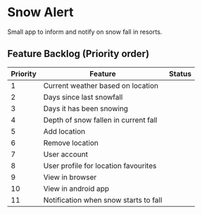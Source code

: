 # Snow Alert
Small app to inform and notify on snow fall in resorts.

## Feature Backlog (Priority order)
| Priority | Feature                                  | Status |
|----------|------------------------------------------|--------|
| 1        | Current weather based on location        |        |
| 2        | Days since last snowfall                 |        |
| 3        | Days it has been snowing                 |        |
| 4        | Depth of snow fallen in current fall     |        |
| 5        | Add location                             |        |
| 6        | Remove location                          |        |
| 7        | User account                             |        |
| 8        | User profile for location favourites     |        |
| 9        | View in browser                          |        |
| 10       | View in android app                      |        |
| 11       | Notification when snow starts to fall    |        |
